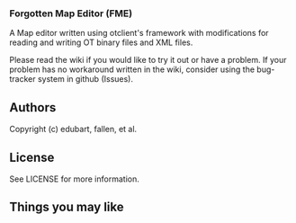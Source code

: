 ### Forgotten Map Editor (FME)

A Map editor written using otclient's framework with modifications for reading and writing OT binary files and XML files.

Please read the wiki if you would like to try it out or have a problem.  If your problem has no workaround written in the wiki, consider using the bug-tracker system in github (Issues).

## Authors
  Copyright (c) edubart, fallen, et al.

## License
  See LICENSE for more information.

## Things you may like
  [otclient]: https://github.com/edubart/otclient/

